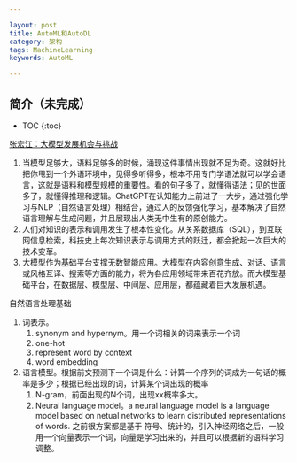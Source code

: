 ```yaml
---

layout: post
title: AutoML和AutoDL
category: 架构
tags: MachineLearning
keywords: AutoML

---
```


## 简介（未完成）

* TOC
{:toc}


[张宏江：大模型发展机会与挑战](https://mp.weixin.qq.com/s/pjUaRD0YV2qb6MXZ-oVstQ)
1. 当模型足够大，语料足够多的时候，涌现这件事情出现就不足为奇。这就好比把你甩到一个外语环境中，见得多听得多，根本不用专门学语法就可以学会语言，这就是语料和模型规模的重要性。看的句子多了，就懂得语法；见的世面多了，就懂得推理和逻辑。ChatGPT在认知能力上前进了一大步，通过强化学习与NLP（自然语言处理）相结合，通过人的反馈强化学习，基本解决了自然语言理解与生成问题，并且展现出人类无中生有的原创能力。
2. 人们对知识的表示和调用发生了根本性变化。从关系数据库（SQL），到互联网信息检索，科技史上每次知识表示与调用方式的跃迁，都会掀起一次巨大的技术变革。
3. 大模型作为基础平台支撑无数智能应用。大模型在内容创意生成、对话、语言或风格互译、搜索等方面的能力，将为各应用领域带来百花齐放。而大模型基础平台，在数据层、模型层、中间层、应用层，都蕴藏着巨大发展机遇。


自然语言处理基础
1. 词表示。
    1. synonym and hypernym。用一个词相关的词来表示一个词
    2. one-hot
    3. represent word by context
    4. word embedding
2. 语言模型。根据前文预测下一个词是什么：计算一个序列的词成为一句话的概率是多少；根据已经出现的词，计算某个词出现的概率
    1. N-gram，前面出现的N个词，出现xx概率多大。
    2. Neural language model。a neural language model is a language model based on netual networks to learn distributed representations of words.
之前很方案都是基于 符号、统计的，引入神经网络之后，一般用一个向量表示一个词，向量是学习出来的，并且可以根据新的语料学习调整。 